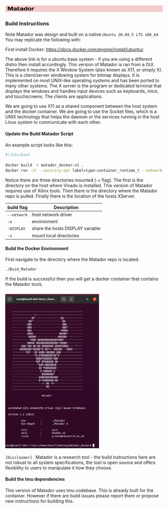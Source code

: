 ### <img src="/images/banner.png" width=1020/>

### Build Instructions 
Note Matador was design and built on a native ```Ubuntu 20.04.5 LTS x86_64```
You may replicate the following with:

First install Docker: https://docs.docker.com/engine/install/ubuntu/.

The above link is for a ubuntu base system - if you are using a different distro then install accordingly.
This version of Matador is ran from a GUI. Therefore it requires the X Window System (also known as X11, or simply X). This is a client/server windowing system for bitmap displays. It is implemented on most UNIX-like operating systems and has been ported to many other systems. The X server is the program or dedicated terminal that displays the windows and handles input devices such as keyboards, mice, and touchscreens. The clients are applications.

We are going to use X11 as a shared component between the host system and the docker container. We are going to use the Socket files, which is a UNIX technology that helps the daemon or the services running in the host Linux system to communicate with each other.

#### Update the Build Matador Script 
An example script looks like this: 

```bash 
#!/bin/bash

docker build -t matador_docker:v1 .
docker run -it --security-opt label=type:container_runtime_t --network=host -e DISPLAY=$DISPLAY -v /tools/Xilinx/Vivado/2022.2/:/tools/Xilinx/Vivado/2022.2/ -v /home/tousif/Desktop/Matador_Docker/:/home/tousif/Desktop/Matador_Docker/ -v "/run/user/1000/gdm/Xauthority:/root/.Xauthority:rw" matador_docker:v1 

```
Notice there are three directories mounted (```-v``` flag). The first is the directory on the host where Vivado is installed. This version of Matador requires use of Xilinx tools. Then there is the directory where the Matador repo is pulled. Finally there is the location of the hosts XServer. 

| build flag      | Description |
| -------------------------------|----------------------------------------------------------------------------------- |
|```--network```             		| host network driver |
|```-e```             				| environment |
|```-DISPLAY```             		| share the hosts DISPLAY variable|
|```-v```             				| mount local directories |


#### Build the Docker Environment

First navigate to the directory where the Matador repo is located. 

```bash
./Buid_Matador
```
If the build is successful then you will get a docker container that contains the Matador tools. 

### <img src="/images/build_success.png" width=300/>

```[Disclaimer] ``` Matador is a research tool - the build instructions here are not robust to all system specifications, the tool is open source and offers flexibility to users to manipulate it how they choose. 


#### Build the tmu dependencies 

This version of Matador uses tmu codebase. This is already built for the container. However if there are build issues please report them or propose new instructions for building this.  
